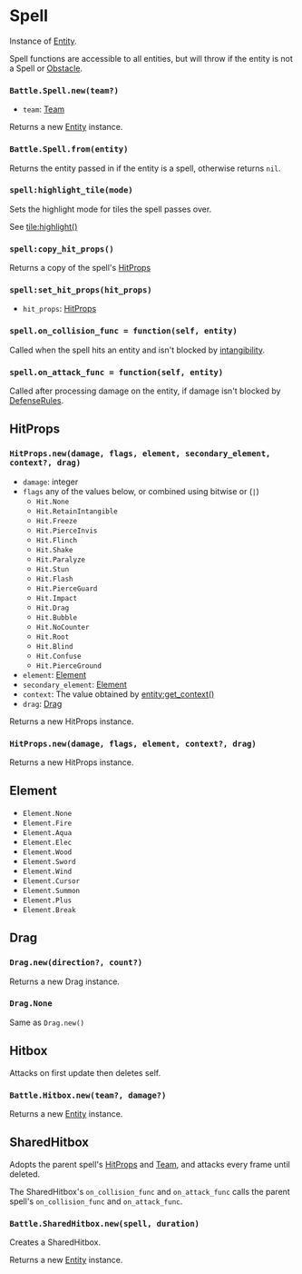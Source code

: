 # Spell

Instance of [Entity](/docs/client/lua-api/entity).

Spell functions are accessible to all entities, but will throw if the entity is not a Spell or [Obstacle](/docs/client/lua-api/obstacle).

### `Battle.Spell.new(team?)`

- `team`: [Team](/docs/client/lua-api/entity#entityset_teamteam)

Returns a new [Entity](/docs/client/lua-api/entity) instance.

### `Battle.Spell.from(entity)`

Returns the entity passed in if the entity is a spell, otherwise returns `nil`.

### `spell:highlight_tile(mode)`

Sets the highlight mode for tiles the spell passes over.

See [tile:highlight()](/docs/client/lua-api/tile#tilehighlightmode)

### `spell:copy_hit_props()`

Returns a copy of the spell's [HitProps](#hitprops)

### `spell:set_hit_props(hit_props)`

- `hit_props`: [HitProps](#hitprops)

### `spell.on_collision_func = function(self, entity)`

Called when the spell hits an entity and isn't blocked by [intangibility](/docs/client/lua-api/living#livingset_intangibleintangible-intangible_rule).

### `spell.on_attack_func = function(self, entity)`

Called after processing damage on the entity, if damage isn't blocked by [DefenseRules](/docs/client/lua-api/living#defenserule).

## HitProps

### `HitProps.new(damage, flags, element, secondary_element, context?, drag)`

- `damage`: integer
- `flags` any of the values below, or combined using bitwise or (`|`)
  - `Hit.None`
  - `Hit.RetainIntangible`
  - `Hit.Freeze`
  - `Hit.PierceInvis`
  - `Hit.Flinch`
  - `Hit.Shake`
  - `Hit.Paralyze`
  - `Hit.Stun`
  - `Hit.Flash`
  - `Hit.PierceGuard`
  - `Hit.Impact`
  - `Hit.Drag`
  - `Hit.Bubble`
  - `Hit.NoCounter`
  - `Hit.Root`
  - `Hit.Blind`
  - `Hit.Confuse`
  - `Hit.PierceGround`
- `element`: [Element](/docs/client/lua-api/spell#element)
- `secondary_element`: [Element](/docs/client/lua-api/spell#element)
- `context`: The value obtained by [entity:get_context()](/docs/client/lua-api/entity#entityget_context)
- `drag`: [Drag](#drag)

Returns a new HitProps instance.

### `HitProps.new(damage, flags, element, context?, drag)`

Returns a new HitProps instance.

## Element

- `Element.None`
- `Element.Fire`
- `Element.Aqua`
- `Element.Elec`
- `Element.Wood`
- `Element.Sword`
- `Element.Wind`
- `Element.Cursor`
- `Element.Summon`
- `Element.Plus`
- `Element.Break`

## Drag

### `Drag.new(direction?, count?)`

Returns a new Drag instance.

### `Drag.None`

Same as `Drag.new()`

## Hitbox

Attacks on first update then deletes self.

### `Battle.Hitbox.new(team?, damage?)`

Returns a new [Entity](/docs/client/lua-api/entity) instance.

## SharedHitbox

Adopts the parent spell's [HitProps](#hitprops) and [Team](/docs/client/lua-api/entity#entityset_teamteam), and attacks every frame until deleted.

The SharedHitbox's `on_collision_func` and `on_attack_func` calls the parent spell's `on_collision_func` and `on_attack_func`.

### `Battle.SharedHitbox.new(spell, duration)`

Creates a SharedHitbox.

Returns a new [Entity](/docs/client/lua-api/entity) instance.
